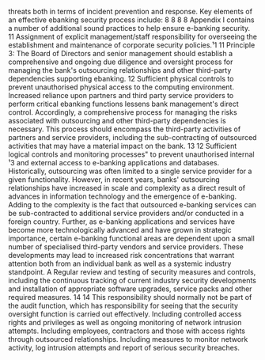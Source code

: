 threats both in terms of incident prevention and response. Key elements of an effective ebanking security process include:
8
8
8
8
Appendix I contains a number of additional sound practices to help ensure e-banking
security.
11
Assignment of explicit management/staff responsibility for overseeing the
establishment and maintenance of corporate security policies.¹1
11
Principle 3: The Board of Directors and senior management should establish a
comprehensive and ongoing due diligence and oversight process for managing the
bank's outsourcing relationships and other third-party dependencies supporting ebanking.
12
Sufficient physical controls to prevent unauthorised physical access to the
computing environment.
Increased reliance upon partners and third party service providers to perform critical ebanking functions lessens bank management's direct control. Accordingly, a comprehensive
process for managing the risks associated with outsourcing and other third-party
dependencies is necessary. This process should encompass the third-party activities of
partners and service providers, including the sub-contracting of outsourced activities that
may have a material impact on the bank.
13
12
Sufficient logical controls and monitoring processes" to prevent unauthorised
internal ¹3 and external access to e-banking applications and databases.
Historically, outsourcing was often limited to a single service provider for a given
functionality. However, in recent years, banks' outsourcing relationships have increased in
scale and complexity as a direct result of advances in information technology and the
emergence of e-banking. Adding to the complexity is the fact that outsourced e-banking
services can be sub-contracted to additional service providers and/or conducted in a foreign
country. Further, as e-banking applications and services have become more technologically
advanced and have grown in strategic importance, certain e-banking functional areas are
dependent upon a small number of specialised third-party vendors and service providers.
These developments may lead to increased risk concentrations that warrant attention both
from an individual bank as well as a systemic industry standpoint.
A
Regular review and testing of security measures and controls, including the
continuous tracking of current industry security developments and installation of
appropriate software upgrades, service packs and other required measures.
14
14
This responsibility should normally not be part of the audit function, which has responsibility for seeing that the
security oversight function is carried out effectively.
Including controlled access rights and privileges as well as ongoing monitoring of network intrusion attempts.
Including employees, contractors and those with access rights through outsourced relationships.
Including measures to monitor network activity, log intrusion attempts and report of serious security breaches.
